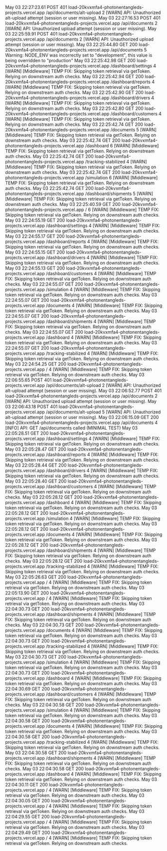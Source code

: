 May 03 22:27:23.61
POST
401
load-20kvxmfa4-photonentangleds-projects.vercel.app
/api/documents/alt-upload
2
[WARN] API: Unauthorized alt-upload attempt (session or user missing).
May 03 22:27:16.53
POST
401
load-20kvxmfa4-photonentangleds-projects.vercel.app
/api/documents
2
[WARN] API: Unauthorized upload attempt (session or user missing).
May 03 22:25:59.91
POST
401
load-20kvxmfa4-photonentangleds-projects.vercel.app
/api/documents
2
[WARN] API: Unauthorized upload attempt (session or user missing).
May 03 22:25:44.80
GET
200
load-20kvxmfa4-photonentangleds-projects.vercel.app
/api/documents
5
Warning: NODE_ENV was incorrectly set to "development", this value is being overridden to "production"
May 03 22:25:42.98
GET
200
load-20kvxmfa4-photonentangleds-projects.vercel.app
/dashboard/settings
4
[WARN] [Middleware] TEMP FIX: Skipping token retrieval via getToken. Relying on downstream auth checks.
May 03 22:25:42.94
GET
200
load-20kvxmfa4-photonentangleds-projects.vercel.app
/dashboard/reports
4
[WARN] [Middleware] TEMP FIX: Skipping token retrieval via getToken. Relying on downstream auth checks.
May 03 22:25:42.90
GET
200
load-20kvxmfa4-photonentangleds-projects.vercel.app
/dashboard/drivers
4
[WARN] [Middleware] TEMP FIX: Skipping token retrieval via getToken. Relying on downstream auth checks.
May 03 22:25:42.80
GET
200
load-20kvxmfa4-photonentangleds-projects.vercel.app
/dashboard/customers
4
[WARN] [Middleware] TEMP FIX: Skipping token retrieval via getToken. Relying on downstream auth checks.
May 03 22:25:42.74
GET
200
load-20kvxmfa4-photonentangleds-projects.vercel.app
/documents
5
[WARN] [Middleware] TEMP FIX: Skipping token retrieval via getToken. Relying on downstream auth checks.
May 03 22:25:42.74
GET
200
load-20kvxmfa4-photonentangleds-projects.vercel.app
/dashboard
6
[WARN] [Middleware] TEMP FIX: Skipping token retrieval via getToken. Relying on downstream auth checks.
May 03 22:25:42.74
GET
200
load-20kvxmfa4-photonentangleds-projects.vercel.app
/tracking-stabilized
4
[WARN] [Middleware] TEMP FIX: Skipping token retrieval via getToken. Relying on downstream auth checks.
May 03 22:25:42.74
GET
200
load-20kvxmfa4-photonentangleds-projects.vercel.app
/simulation
6
[WARN] [Middleware] TEMP FIX: Skipping token retrieval via getToken. Relying on downstream auth checks.
May 03 22:25:42.74
GET
200
load-20kvxmfa4-photonentangleds-projects.vercel.app
/dashboard/shipments
5
[WARN] [Middleware] TEMP FIX: Skipping token retrieval via getToken. Relying on downstream auth checks.
May 03 22:25:40.59
GET
200
load-20kvxmfa4-photonentangleds-projects.vercel.app
/
6
[WARN] [Middleware] TEMP FIX: Skipping token retrieval via getToken. Relying on downstream auth checks.
May 03 22:24:55.19
GET
200
load-20kvxmfa4-photonentangleds-projects.vercel.app
/dashboard/settings
4
[WARN] [Middleware] TEMP FIX: Skipping token retrieval via getToken. Relying on downstream auth checks.
May 03 22:24:55.17
GET
200
load-20kvxmfa4-photonentangleds-projects.vercel.app
/dashboard/reports
4
[WARN] [Middleware] TEMP FIX: Skipping token retrieval via getToken. Relying on downstream auth checks.
May 03 22:24:55.15
GET
200
load-20kvxmfa4-photonentangleds-projects.vercel.app
/dashboard/drivers
4
[WARN] [Middleware] TEMP FIX: Skipping token retrieval via getToken. Relying on downstream auth checks.
May 03 22:24:55.13
GET
200
load-20kvxmfa4-photonentangleds-projects.vercel.app
/dashboard/customers
4
[WARN] [Middleware] TEMP FIX: Skipping token retrieval via getToken. Relying on downstream auth checks.
May 03 22:24:55.07
GET
200
load-20kvxmfa4-photonentangleds-projects.vercel.app
/simulation
4
[WARN] [Middleware] TEMP FIX: Skipping token retrieval via getToken. Relying on downstream auth checks.
May 03 22:24:55.07
GET
200
load-20kvxmfa4-photonentangleds-projects.vercel.app
/documents
4
[WARN] [Middleware] TEMP FIX: Skipping token retrieval via getToken. Relying on downstream auth checks.
May 03 22:24:55.07
GET
200
load-20kvxmfa4-photonentangleds-projects.vercel.app
/dashboard/shipments
4
[WARN] [Middleware] TEMP FIX: Skipping token retrieval via getToken. Relying on downstream auth checks.
May 03 22:24:55.07
GET
200
load-20kvxmfa4-photonentangleds-projects.vercel.app
/dashboard
4
[WARN] [Middleware] TEMP FIX: Skipping token retrieval via getToken. Relying on downstream auth checks.
May 03 22:24:55.07
GET
200
load-20kvxmfa4-photonentangleds-projects.vercel.app
/tracking-stabilized
4
[WARN] [Middleware] TEMP FIX: Skipping token retrieval via getToken. Relying on downstream auth checks.
May 03 22:24:54.25
GET
200
load-20kvxmfa4-photonentangleds-projects.vercel.app
/
4
[WARN] [Middleware] TEMP FIX: Skipping token retrieval via getToken. Relying on downstream auth checks.
May 03 22:06:55.65
POST
401
load-20kvxmfa4-photonentangleds-projects.vercel.app
/api/documents/alt-upload
2
[WARN] API: Unauthorized alt-upload attempt (session or user missing).
May 03 22:06:52.77
POST
401
load-20kvxmfa4-photonentangleds-projects.vercel.app
/api/documents
2
[WARN] API: Unauthorized upload attempt (session or user missing).
May 03 22:06:43.18
POST
401
load-20kvxmfa4-photonentangleds-projects.vercel.app
/api/documents/alt-upload
5
[WARN] API: Unauthorized alt-upload attempt (session or user missing).
May 03 22:06:15.09
GET
200
load-20kvxmfa4-photonentangleds-projects.vercel.app
/api/documents
4
[INFO] API: GET /api/documents called (MINIMAL TEST)
May 03 22:05:28.51
GET
200
load-20kvxmfa4-photonentangleds-projects.vercel.app
/dashboard/settings
4
[WARN] [Middleware] TEMP FIX: Skipping token retrieval via getToken. Relying on downstream auth checks.
May 03 22:05:28.47
GET
200
load-20kvxmfa4-photonentangleds-projects.vercel.app
/dashboard/reports
4
[WARN] [Middleware] TEMP FIX: Skipping token retrieval via getToken. Relying on downstream auth checks.
May 03 22:05:28.44
GET
200
load-20kvxmfa4-photonentangleds-projects.vercel.app
/dashboard/drivers
4
[WARN] [Middleware] TEMP FIX: Skipping token retrieval via getToken. Relying on downstream auth checks.
May 03 22:05:28.40
GET
200
load-20kvxmfa4-photonentangleds-projects.vercel.app
/dashboard/customers
4
[WARN] [Middleware] TEMP FIX: Skipping token retrieval via getToken. Relying on downstream auth checks.
May 03 22:05:28.12
GET
200
load-20kvxmfa4-photonentangleds-projects.vercel.app
/dashboard
4
[WARN] [Middleware] TEMP FIX: Skipping token retrieval via getToken. Relying on downstream auth checks.
May 03 22:05:28.12
GET
200
load-20kvxmfa4-photonentangleds-projects.vercel.app
/simulation
4
[WARN] [Middleware] TEMP FIX: Skipping token retrieval via getToken. Relying on downstream auth checks.
May 03 22:05:28.12
GET
200
load-20kvxmfa4-photonentangleds-projects.vercel.app
/documents
4
[WARN] [Middleware] TEMP FIX: Skipping token retrieval via getToken. Relying on downstream auth checks.
May 03 22:05:28.12
GET
200
load-20kvxmfa4-photonentangleds-projects.vercel.app
/dashboard/shipments
4
[WARN] [Middleware] TEMP FIX: Skipping token retrieval via getToken. Relying on downstream auth checks.
May 03 22:05:28.12
GET
200
load-20kvxmfa4-photonentangleds-projects.vercel.app
/tracking-stabilized
4
[WARN] [Middleware] TEMP FIX: Skipping token retrieval via getToken. Relying on downstream auth checks.
May 03 22:05:26.63
GET
200
load-20kvxmfa4-photonentangleds-projects.vercel.app
/
4
[WARN] [Middleware] TEMP FIX: Skipping token retrieval via getToken. Relying on downstream auth checks.
May 03 22:05:13.90
GET
200
load-20kvxmfa4-photonentangleds-projects.vercel.app
/
4
[WARN] [Middleware] TEMP FIX: Skipping token retrieval via getToken. Relying on downstream auth checks.
May 03 22:04:30.73
GET
200
load-20kvxmfa4-photonentangleds-projects.vercel.app
/dashboard/shipments
4
[WARN] [Middleware] TEMP FIX: Skipping token retrieval via getToken. Relying on downstream auth checks.
May 03 22:04:30.73
GET
200
load-20kvxmfa4-photonentangleds-projects.vercel.app
/documents
4
[WARN] [Middleware] TEMP FIX: Skipping token retrieval via getToken. Relying on downstream auth checks.
May 03 22:04:30.73
GET
200
load-20kvxmfa4-photonentangleds-projects.vercel.app
/tracking-stabilized
4
[WARN] [Middleware] TEMP FIX: Skipping token retrieval via getToken. Relying on downstream auth checks.
May 03 22:04:30.73
GET
200
load-20kvxmfa4-photonentangleds-projects.vercel.app
/simulation
4
[WARN] [Middleware] TEMP FIX: Skipping token retrieval via getToken. Relying on downstream auth checks.
May 03 22:04:30.73
GET
200
load-20kvxmfa4-photonentangleds-projects.vercel.app
/dashboard
4
[WARN] [Middleware] TEMP FIX: Skipping token retrieval via getToken. Relying on downstream auth checks.
May 03 22:04:30.69
GET
200
load-20kvxmfa4-photonentangleds-projects.vercel.app
/dashboard/customers
4
[WARN] [Middleware] TEMP FIX: Skipping token retrieval via getToken. Relying on downstream auth checks.
May 03 22:04:30.58
GET
200
load-20kvxmfa4-photonentangleds-projects.vercel.app
/simulation
4
[WARN] [Middleware] TEMP FIX: Skipping token retrieval via getToken. Relying on downstream auth checks.
May 03 22:04:30.58
GET
200
load-20kvxmfa4-photonentangleds-projects.vercel.app
/documents
4
[WARN] [Middleware] TEMP FIX: Skipping token retrieval via getToken. Relying on downstream auth checks.
May 03 22:04:30.58
GET
200
load-20kvxmfa4-photonentangleds-projects.vercel.app
/tracking-stabilized
4
[WARN] [Middleware] TEMP FIX: Skipping token retrieval via getToken. Relying on downstream auth checks.
May 03 22:04:30.58
GET
200
load-20kvxmfa4-photonentangleds-projects.vercel.app
/dashboard/shipments
4
[WARN] [Middleware] TEMP FIX: Skipping token retrieval via getToken. Relying on downstream auth checks.
May 03 22:04:30.58
GET
200
load-20kvxmfa4-photonentangleds-projects.vercel.app
/dashboard
4
[WARN] [Middleware] TEMP FIX: Skipping token retrieval via getToken. Relying on downstream auth checks.
May 03 22:04:30.11
GET
200
load-20kvxmfa4-photonentangleds-projects.vercel.app
/
4
[WARN] [Middleware] TEMP FIX: Skipping token retrieval via getToken. Relying on downstream auth checks.
May 03 22:04:30.05
GET
200
load-20kvxmfa4-photonentangleds-projects.vercel.app
/
4
[WARN] [Middleware] TEMP FIX: Skipping token retrieval via getToken. Relying on downstream auth checks.
May 03 22:04:29.55
GET
200
load-20kvxmfa4-photonentangleds-projects.vercel.app
/
4
[WARN] [Middleware] TEMP FIX: Skipping token retrieval via getToken. Relying on downstream auth checks.
May 03 22:04:29.49
GET
200
load-20kvxmfa4-photonentangleds-projects.vercel.app
/
4
[WARN] [Middleware] TEMP FIX: Skipping token retrieval via getToken. Relying on downstream auth checks.

